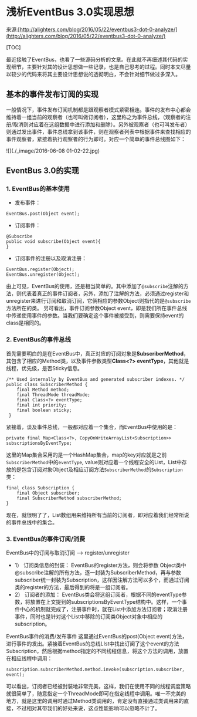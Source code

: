 # 浅析EventBus 3.0实现思想
来源:[http://alighters.com/blog/2016/05/22/eventbus3-dot-0-analyze/](http://alighters.com/blog/2016/05/22/eventbus3-dot-0-analyze/)

[TOC]

最近接触了EventBus，也看了一些源码分析的文章。在此就不再细述其代码的实现细节，主要针对其的设计思想做一些记录，也是自己思考的过程。同时本文尽量以较少的代码来将其主要设计思想说的透彻明白，不会针对细节做过多深入。

## 基本的事件发布订阅的实现

一般情况下，事件发布订阅机制都是跟观察者模式紧密相连。事件的发布中心都会维持着一组当前的观察者（也可叫做订阅者），这里称之为事件总线，（观察者的注册/取消则对应着在这组数据中进行添加和删除）。另外被观察者（也可叫发布者）则通过发出事件，事件总线拿到该事件，则在观察者列表中根据事件来查找相应的事件观察者，紧接着执行观察者的行为即可。对应一个简单的事件总线图如下：

![](./_image/2016-06-08 01-02-22.jpg)

## EventBus 3.0的实现

### 1. EventBus的基本使用
* 发布事件：

```
EventBus.post(Object event);
```

* 订阅事件：

```
@Subscribe
public void subscribe(Object event){
}
```

* 订阅事件的注册以及取消注册：

```
EventBus.register(Object);
EventBus.unregister(Object);
```

由上可见，EventBus的使用，还是相当简单的。其中添加了`@subscribe`注解的方法，则代表着真正的事件订阅者，另外，添加了注解的方法，必须通过register和unregister来进行订阅和取消订阅，它俩相应的参数Object则指代的是`@subscribe`方法所在的类。 另可看出，事件订阅参数Object event，即是我们所在事件总线中传递使用事件的参数。当我们要确定这个事件被接受到，则需要保持event的class是相同的。

### 2. EventBus的事件总线

首先需要明白的是在EventBus中，真正对应的订阅对象是**SubscriberMethod**，其包含了相应的Method类，以及事件参数类型**Class<?> eventType**，其他就是线程，优先级，是否Sticky信息。

```
/** Used internally by EventBus and generated subscriber indexes. */
public class SubscriberMethod {
    final Method method;
    final ThreadMode threadMode;
    final Class<?> eventType;
    final int priority;
    final boolean sticky;
 }
```
紧接着，谈及事件总线，一般都对应着一个集合，而EventBus中使用的是：

```
private final Map<Class<?>, CopyOnWriteArrayList<Subscription>> subscriptionsByEventType;
```

这里的Map集合采用的是一个HashMap集合，map的key对应就是之前`SubscriberMethod`中的`eventType`, value则对应着一个线程安全的List，List中存放的是包含订阅对象Object及相应订阅方法`SubscriberMethod`的`Subscription`类：

```
final class Subscription {
    final Object subscriber;
    final SubscriberMethod subscriberMethod;
}
```

现在，就很明了了，List数组用来维持所有当前的订阅者，即对应着我们经常所说的事件总线中的集合。

### 3. EventBus的事件订阅/消费

EventBus中的订阅与取消订阅 –> register/unregister

* 1） 订阅类信息的封装： EventBus的register方法，则会将参数 Object类中@subscribe注解的所有方法，逐一封装为SubscriberMethod，再与参数subscriber统一封装为Subscription，这样因注解方法可以多个，而通过订阅类的register的方法，最后得到的将是一组订阅者。
* 2） 订阅者的添加： EventBus类会将这组订阅者，根据不同的eventType参数，将放置在上文提到的subscriptionsByEventType结构中。这样，一个事件中心的机制就完成了，注册事件时，就在List中添加方法订阅者；取消注册事件，同时也是针对这个List中移除的订阅类Object对象中相应的subscription。

EventBus事件的消费/发布事件 这里通过EventBus的post(Object event)方法，进行事件的发出。紧接着EventBus的总线LIst中找出订阅了这个event的方法Subscription，然后根据method指定的不同线程信息，将这个方法的调用，放置在相应线程中调用：

```
subscription.subscriberMethod.method.invoke(subscription.subscriber, event);
```

可以看出，订阅者已经被封装地非常完美，这样，我们在使用不同的线程调度策略就很简单了，随意指定一个ThreadMode即可在指定线程中调用。唯一不完美的地方，就是这里的调用时通过Method类调用的，肯定没有直接通过类调用来的直接，不过相对其带我们的好处来说，这点性能影响可以忽略不计了。

